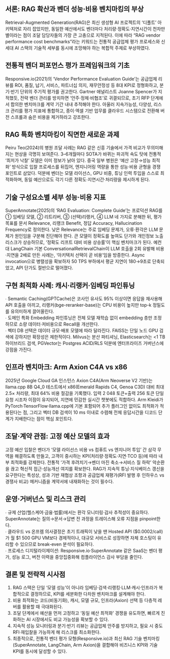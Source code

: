 ## 서론: RAG 확산과 벤더 성능·비용 벤치마킹의 부상
Retrieval-Augmented Generation(RAG)은 최신 생성형 AI 프로젝트의 ‘디폴트’ 아키텍처로 자리 잡았지만, 동일한 예산에서도 벤더마다 처리량·정확도·지연시간이 천차만별이라는 점이 조달 담당자들의 가장 큰 고충으로 지적된다. 이에 따라 “RAG vendor performance cost benchmarks”라는 키워드는 전통적 공급업체 평가 프로세스와 신세대 AI 스택의 기술적 세부를 동시에 조망해야 하는 복합적 주제로 부상하였다.

## 전통적 벤더 퍼포먼스 평가 프레임워크의 기초
Responsive.io(2021)의 ‘Vendor Performance Evaluation Guide’는 공급업체 리뷰를 ROI, 품질, 납기, 서비스, 파트너십 의지, 재무안정성 등 8대 KPI로 정형화하고, 분기·반기 단위의 주기적 평가를 권고한다. Gartner 애널리스트 Joanne Spencer가 지적했듯, 전략 벤더 관리를 방치하면 ‘안주·정체·비협조’로 귀결되므로, 초기 RFP 단계에서 합의한 벤치마크를 계약 기간 내내 추적해야 한다. 아울러 지속가능성, 다양성, 리스크 관리를 평가 지표에 통합하고, 종이·엑셀 기반 업무를 클라우드 시스템으로 전환해 버전 스프롤과 숨은 비용을 제거하라고 강조한다.

## RAG 특화 벤치마킹이 직면한 새로운 과제
Peiru Teo(2024)의 병원 조달 사례는 RAG 같은 신흥 기술에서 가격 비교가 무의미해지는 현상을 극명히 보여준다. 3–6개월마다 SOTA가 바뀌는 파괴적 속도 탓에 전통적 ‘최저가 낙찰’ 모델은 이미 정보가 낡아 있다. 중국 일부 병원은 ‘예산 고정→성능 최적화’ 방식으로 입찰 프로세스를 뒤집어, 엔지니어링 역량을 통한 성능·비용 균형을 경쟁 포인트로 삼았다. 덕분에 벤더는 모델 라이선스, GPU 비중, 튜닝 인력 투입을 스스로 최적화하며, 동일 예산으로도 각기 다른 정확도·지연시간·처리량을 제시하게 된다.

## 기술 구성요소별 세부 성능·비용 지표
SuperAnnotate(2025)의 ‘RAG Evaluation: Complete Guide’는 프로덕션 RAG를 ① 임베딩 모델, ② 리트리버, ③ (선택)리랭커, ④ LLM 네 가지로 분해한 뒤, 평가 목표를 문서 Relevance, 리랭크 Benefit, 정답 Accuracy, Hallucination Frequency로 정의한다. 낮은 Relevance는 주로 임베딩 문제가, 오류·환각은 LLM 문제가 원인임을 구분해 진단해야 한다. 큰 모델이 정확도를 높여도 단가와 개인정보 노출 리스크가 상승하므로, ‘정확도 리프트 대비 비용 상승률’이 핵심 벤치마크가 된다. 예컨대 LangChain 기본 ConversationalRetrievalChain이 LLM 호출을 2회 유발해 비용·지연을 2배로 만든 사례는, ‘아키텍처 선택이 곧 비용’임을 방증한다. Async invocation으로 병렬성을 확보하자 50 TPS 부하에서 평균 지연이 180→9초로 단축되었고, API 단가도 절반으로 떨어졌다.

## 구현 최적화 사례: 캐시·리랭커·임베딩 파인튜닝
∙ Semantic Caching(GPTCache)은 코사인 유사도 95% 이상이면 응답을 재사용해 API 호출을 아끼고, 리랭커(bge-reranker-base)는 CPU 비용이 높지만 top-k 정밀도를 유의미하게 끌어올린다.  
∙ 도메인 특화 Embedding 파인튜닝은 전체 모델 재학습 없이 embedding 층만 조정하므로 소량 데이터·저비용으로 Recall을 개선한다.  
∙ 벡터 DB 선택은 데이터 규모·배포 모델에 따라 달라진다. FAISS는 단일 노드 GPU 검색에 강하지만 확장성은 제한적이다. Milvus는 분산 파티셔닝, Elasticsearch는 <1 TB 하이브리드 검색, PGVector는 Postgres ACID/RLS 덕분에 엔터프라이즈 거버넌스에 강점을 가진다.

## 인프라 벤치마크: Arm Axion C4A vs x86
2025년 Google Cloud GA 인스턴스 Axion C4A(Arm Neoverse V2 기반)는 llama.cpp 8B Q4_0 테스트에서 x86(Emerald Rapids C4, Genoa C3D) 대비 최대 2.5× 처리량, 최대 64% 비용 절감을 기록했다. 입력 2 048 토큰+출력 256 토큰 단일 요청 시조차 이점이 유지되어, 지연에 민감한 실시간 챗봇에도 적합하다. Arm Kleidi가 PyTorch·TensorFlow·llama.cpp에 기본 포함되어 추가 플러그인 없이도 최적화가 적용된다는 점, 그리고 벡터 DB 검색이 10 ms 이내로 수렴해 전체 응답시간을 디코드 단계가 지배한다는 점이 핵심 포인트다.

## 조달·계약 관점: 고정 예산 모델의 효과
고정 예산 입찰은 벤더가 ‘모델 라이선스 비용 vs 컴퓨트 vs 엔지니어 투입’ 간 삼각 무역을 해결하도록 만들고, 고객이 중시하는 KPI(처리량·정확도·지연·TCO 등)에 따라 내부 최적화를 강제한다. 전통적 ‘가격 후려치기→벤더 마진 축소→서비스 질 하락’ 악순환을 끊고 혁신적 접근·성능개선 여지를 확보한다. RAG가 지속적 튜닝·지식베이스 갱신을 요구한다는 특성상, 성과 기반 재협상 조항과 공급업체 재평가(RFI 발행 후 인하우스 vs 경쟁사 비교) 메커니즘을 계약서에 내재화하는 것이 필수다.

## 운영·거버넌스 및 리스크 관리
∙ 규제 산업(헬스케어·금융·법률)에서는 환각 모니터링·감사 추적성이 중요하다. SuperAnnotate는 질의→문서→답변 전 과정을 트레이스해 오류 지점을 pinpoint한다.  
∙ 클라우드 vs 온프렘 의사결정은 초기 트래픽이 낮을 땐 Hosted API ($0.0002/call)가 월 $1 500 GPU VM보다 경제적이나, 대규모 서비스로 성장하면 자체 호스팅이 유리할 수 있으므로 break-even 분석이 필요하다.  
∙ 프로세스 디지털라이제이션: Responsive.io·SuperAnnotate 같은 SaaS는 벤더 평가, 성능 로그, 버전 이력을 중앙집중화해 컴플라이언스 감사 부담을 줄인다.

## 결론 및 전략적 시사점
1. RAG 스택은 단일 ‘모델 성능’이 아니라 임베딩·검색·리랭킹·LLM·캐시·인프라가 복합적으로 결정하므로, KPI를 세분화한 다차원 벤치마크를 설계해야 한다.  
2. 비용 최적화는 코드(비동기화), 캐시, 모델 규모, 인프라(Axion) 선택 등 다층적 레버를 활용할 때 극대화된다.  
3. 조달 단계에서 예산을 먼저 고정하고 ‘동일 예산 최적화’ 경쟁을 유도하면, 빠르게 진화하는 AI 시장에서도 비교 가능성을 확보할 수 있다.  
4. 지속적 성능 모니터링과 분기·반기 리뷰는 공급업체 안주를 방지하고, 필요 시 중도 RFI·재입찰을 가능하게 해 리스크를 최소화한다.  
5. 최종적으로, 전통적 벤더 평가 모형(Responsive.io)과 최신 RAG 기술 벤치마킹(SuperAnnotate, LangChain, Arm Axion)을 결합해야 비즈니스 KPI와 기술 KPI를 동시에 달성할 수 있다.
